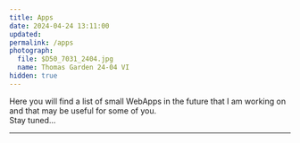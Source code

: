 ```yaml
---
title: Apps
date: 2024-04-24 13:11:00
updated: 
permalink: /apps
photograph:
  file: $D50_7031_2404.jpg
  name: Thomas Garden 24-04 VI
hidden: true
---
```


Here you will find a list of small WebApps in the future that I am working on and that may be useful for some of you.  
Stay tuned...

---
